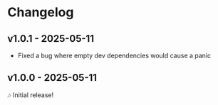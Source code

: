 # Changelog

## v1.0.1 - 2025-05-11

- Fixed a bug where empty dev dependencies would cause a panic

## v1.0.0 - 2025-05-11

🎶 Initial release!
